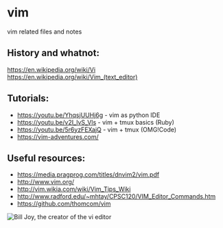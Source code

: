 # vim
vim related files and notes

## History and whatnot:
https://en.wikipedia.org/wiki/Vi
https://en.wikipedia.org/wiki/Vim_(text_editor)

## Tutorials:
- https://youtu.be/YhqsjUUHj6g  - vim as python IDE
- https://youtu.be/v2I_lvS_Vls  - vim + tmux basics (Ruby)
- https://youtu.be/5r6yzFEXajQ  - vim + tmux (OMG!Code)
- https://vim-adventures.com/

## Useful resources:
- https://media.pragprog.com/titles/dnvim2/vim.pdf
- http://www.vim.org/
- http://vim.wikia.com/wiki/Vim_Tips_Wiki
- http://www.radford.edu/~mhtay/CPSC120/VIM_Editor_Commands.htm
- https://github.com/thomcom/vim

![Bill Joy, the creator of the vi editor](https://upload.wikimedia.org/wikipedia/commons/e/e2/Bill_joy.jpg)
